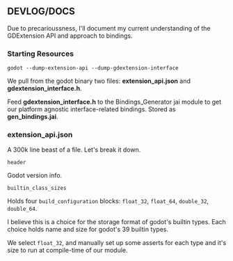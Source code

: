 ## DEVLOG/DOCS

Due to precarioussness, I'll document my current understanding of the GDExtension API and approach to bindings.

### Starting Resources
```
godot --dump-extension-api --dump-gdextension-interface
```
We pull from the godot binary two files: **extension_api.json** and **gdextension_interface.h**.

Feed **gdextension_interface.h** to the Bindings_Generator jai module to get our platform agnostic interface-related bindings. Stored as **gen_bindings.jai**.

### extension_api.json

A 300k line beast of a file. Let's break it down.

`header`

Godot version info.

`builtin_class_sizes`

Holds four `build_configuration` blocks: `float_32`, `float_64`, `double_32`, `double_64`.

I believe this is a choice for the storage format of godot's builtin types. Each choice holds name and size for godot's 39 builtin types.

We select `float_32`, and manually set up some asserts for each type and it's size to run at compile-time of our module.
